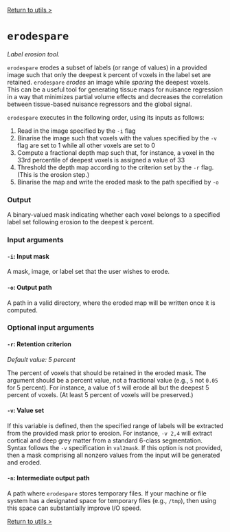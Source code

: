 [Return to utils >](https://pipedocs.github.io/utils)

# `erodespare`

_Label erosion tool._

`erodespare` erodes a subset of labels (or range of values) in a provided image such that only the deepest k percent of voxels in the label set are retained. `erodespare` _erodes_ an image while _sparing_ the deepest voxels. This can be a useful tool for generating tissue maps for nuisance regression in a way that minimizes partial volume effects and decreases the correlation between tissue-based nuisance regressors and the global signal.

`erodespare` executes in the following order, using its inputs as follows:

 1. Read in the image specified by the `-i` flag
 2. Binarise the image such that voxels with the values specified by the `-v` flag are set to 1 while all other voxels are set to 0
 3. Compute a fractional depth map such that, for instance, a voxel in the 33rd percentile of deepest voxels is assigned a value of 33
 4. Threshold the depth map according to the criterion set by the `-r` flag. (This is the erosion step.)
 5. Binarise the map and write the eroded mask to the path specified by `-o`

### Output

A binary-valued mask indicating whether each voxel belongs to a specified label set following erosion to the deepest k percent.

### Input arguments

#### `-i`: Input mask

A mask, image, or label set that the user wishes to erode.

#### `-o`: Output path

A path in a valid directory, where the eroded map will be written once it is computed.

### Optional input arguments

#### `-r`: Retention criterion

_Default value: 5 percent_

The percent of voxels that should be retained in the eroded mask. The argument should be a percent value, not a fractional value (e.g., `5` not `0.05` for 5 percent). For instance, a value of `5` will erode all but the deepest 5 percent of voxels. (At least 5 percent of voxels will be preserved.)

#### `-v`: Value set

If this variable is defined, then the specified range of labels will be extracted from the provided mask prior to erosion. For instance, `-v 2,4` will extract cortical and deep grey matter from a standard 6-class segmentation. Syntax follows the `-v` specification in `val2mask`. If this option is not provided, then a mask comprising all nonzero values from the input will be generated and eroded.

#### `-n`: Intermediate output path

A path where `erodespare` stores temporary files. If your machine or file system has a designated space for temporary files (e.g., `/tmp`), then using this space can substantially improve I/O speed.

[Return to utils >](https://pipedocs.github.io/utils)
